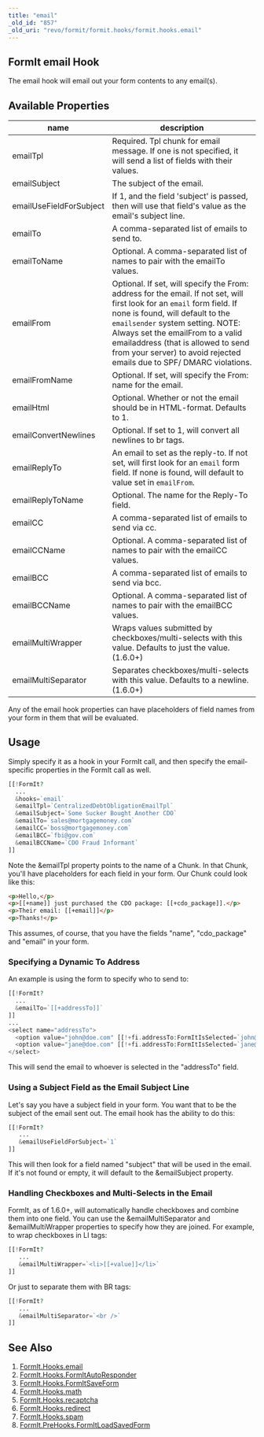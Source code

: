 ```yaml
---
title: "email"
_old_id: "857"
_old_uri: "revo/formit/formit.hooks/formit.hooks.email"
---
```


## FormIt email Hook

 The email hook will email out your form contents to any email(s).

## Available Properties

 | name                    | description                                                                                                                                                                                                                                                                                                                                         |
 | ----------------------- | --------------------------------------------------------------------------------------------------------------------------------------------------------------------------------------------------------------------------------------------------------------------------------------------------------------------------------------------------- |
 | emailTpl                | Required. Tpl chunk for email message. If one is not specified, it will send a list of fields with their values.                                                                                                                                                                                                                                    |
 | emailSubject            | The subject of the email.                                                                                                                                                                                                                                                                                                                           |
 | emailUseFieldForSubject | If 1, and the field 'subject' is passed, then will use that field's value as the email's subject line.                                                                                                                                                                                                                                              |
 | emailTo                 | A comma-separated list of emails to send to.                                                                                                                                                                                                                                                                                                        |
 | emailToName             | Optional. A comma-separated list of names to pair with the emailTo values.                                                                                                                                                                                                                                                                          |
 | emailFrom               | Optional. If set, will specify the From: address for the email. If not set, will first look for an `email` form field. If none is found, will default to the `emailsender` system setting. NOTE: Always set the emailFrom to a valid emailaddress (that is allowed to send from your server) to avoid rejected emails due to SPF/ DMARC violations. |
 | emailFromName           | Optional. If set, will specify the From: name for the email.                                                                                                                                                                                                                                                                                        |
 | emailHtml               | Optional. Whether or not the email should be in HTML-format. Defaults to 1.                                                                                                                                                                                                                                                                         |
 | emailConvertNewlines    | Optional. If set to 1, will convert all newlines to br tags.                                                                                                                                                                                                                                                                                        |
 | emailReplyTo            | An email to set as the reply-to. If not set, will first look for an `email` form field. If none is found, will default to value set in `emailFrom`.                                                                                                                                                                                                 |
 | emailReplyToName        | Optional. The name for the Reply-To field.                                                                                                                                                                                                                                                                                                          |
 | emailCC                 | A comma-separated list of emails to send via cc.                                                                                                                                                                                                                                                                                                    |
 | emailCCName             | Optional. A comma-separated list of names to pair with the emailCC values.                                                                                                                                                                                                                                                                          |
 | emailBCC                | A comma-separated list of emails to send via bcc.                                                                                                                                                                                                                                                                                                   |
 | emailBCCName            | Optional. A comma-separated list of names to pair with the emailBCC values.                                                                                                                                                                                                                                                                         |
 | emailMultiWrapper       | Wraps values submitted by checkboxes/multi-selects with this value. Defaults to just the value. (1.6.0+)                                                                                                                                                                                                                                            |
 | emailMultiSeparator     | Separates checkboxes/multi-selects with this value. Defaults to a newline. (1.6.0+)                                                                                                                                                                                                                                                                 |

 Any of the email hook properties can have placeholders of field names from your form in them that will be evaluated.

## Usage

 Simply specify it as a hook in your FormIt call, and then specify the email-specific properties in the FormIt call as well.

 ``` php
[[!FormIt?
   ...
   &hooks=`email`
   &emailTpl=`CentralizedDebtObligationEmailTpl`
   &emailSubject=`Some Sucker Bought Another CDO`
   &emailTo=`sales@mortgagemoney.com`
   &emailCC=`boss@mortgagemoney.com`
   &emailBCC=`fbi@gov.com`
   &emailBCCName=`CDO Fraud Informant`
]]
```

 Note the &emailTpl property points to the name of a Chunk. In that Chunk, you'll have placeholders for each field in your form. Our Chunk could look like this:

 ``` html
<p>Hello,</p>
<p>[[+name]] just purchased the CDO package: [[+cdo_package]].</p>
<p>Their email: [[+email]]</p>
<p>Thanks!</p>
```

 This assumes, of course, that you have the fields "name", "cdo\_package" and "email" in your form.

### Specifying a Dynamic To Address

 An example is using the form to specify who to send to:

 ``` php
[[!FormIt?
   ...
   &emailTo=`[[+addressTo]]`
]]
...
<select name="addressTo">
   <option value="john@doe.com" [[!+fi.addressTo:FormItIsSelected=`john@doe.com`]]>John</option>
   <option value="jane@doe.com" [[!+fi.addressTo:FormItIsSelected=`jane@doe.com`]]>Jane</option>
</select>
```

 This will send the email to whoever is selected in the "addressTo" field.

### Using a Subject Field as the Email Subject Line

 Let's say you have a subject field in your form. You want that to be the subject of the email sent out. The email hook has the ability to do this:

 ``` php
[[!FormIt?
    ...
    &emailUseFieldForSubject=`1`
]]
```

 This will then look for a field named "subject" that will be used in the email. If it's not found or empty, it will default to the &emailSubject property.

### Handling Checkboxes and Multi-Selects in the Email

 FormIt, as of 1.6.0+, will automatically handle checkboxes and combine them into one field. You can use the &emailMultiSeparator and &emailMultiWrapper properties to specify how they are joined. For example, to wrap checkboxes in LI tags:

 ``` php
[[!FormIt?
    ...
    &emailMultiWrapper=`<li>[[+value]]</li>`
]]
```

 Or just to separate them with BR tags:

 ``` php
[[!FormIt?
    ...
    &emailMultiSeparator=`<br />`
]]
```

## See Also

1. [FormIt.Hooks.email](extras/formit/formit.hooks/formit.hooks.email)
2. [FormIt.Hooks.FormItAutoResponder](extras/formit/formit.hooks/formit.hooks.formitautoresponder)
3. [FormIt.Hooks.FormItSaveForm](http://rtfm.modx.com/extras/revo/formit/formit.hooks/formit.hooks.formitsaveform)
4. [FormIt.Hooks.math](extras/formit/formit.hooks/formit.hooks.math)
5. [FormIt.Hooks.recaptcha](extras/formit/formit.hooks/formit.hooks.recaptcha)
6. [FormIt.Hooks.redirect](extras/formit/formit.hooks/formit.hooks.redirect)
7. [FormIt.Hooks.spam](extras/formit/formit.hooks/formit.hooks.spam)
8. [FormIt.PreHooks.FormItLoadSavedForm](https://docs.modx.com/extras/revo/formit/formit.hooks/formit.prehooks.formitloadsavedform)
